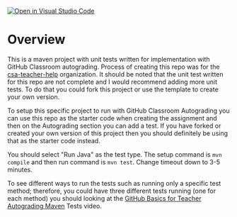 [![Open in Visual Studio Code](https://classroom.github.com/assets/open-in-vscode-c66648af7eb3fe8bc4f294546bfd86ef473780cde1dea487d3c4ff354943c9ae.svg)](https://classroom.github.com/online_ide?assignment_repo_id=9370597&assignment_repo_type=AssignmentRepo)
# Overview

This is a maven project with unit tests written for implementation with GitHub Classroom autograding.  Process of creating this repo was for the [csa-teacher-help](https://github.com/csa-teachers-help) organization.  It should be noted that the unit test written for this repo are not complete and I would recommend adding more unit tests.  To do that you could fork this project or use the template to create your own version.

To setup this specific project to run with GitHub Classroom Autograding you can use this repo as the starter code when creating the assignment and then on the Autograding section you can add a test.  If you have forked or created your own version of this project then you should definitely be using that as the starter code instead.

You should select "Run Java" as the test type.  The setup command is `mvn compile` and then run command is `mvn test`.  Change timeout down to 3-5 minutes.

To see different ways to run the tests such as running only a specific test method; therefore, you could have three different tests running (one for each method) you should looking at the [GitHub Basics for Teacher Autograding Maven](LINK_HERE) Tests video.
